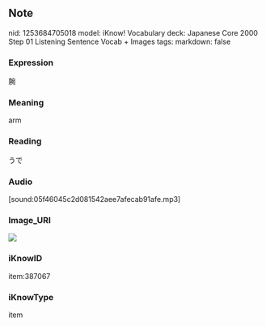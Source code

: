 ## Note
nid: 1253684705018
model: iKnow! Vocabulary
deck: Japanese Core 2000 Step 01 Listening Sentence Vocab + Images
tags: 
markdown: false

### Expression
腕

### Meaning
arm

### Reading
うで

### Audio
[sound:05f46045c2d081542aee7afecab91afe.mp3]

### Image_URI
<!DOCTYPE html>
<title></title>
<img src="ab3020967fdb769e8ce6232d06de9e36.jpg">



### iKnowID
item:387067

### iKnowType
item
